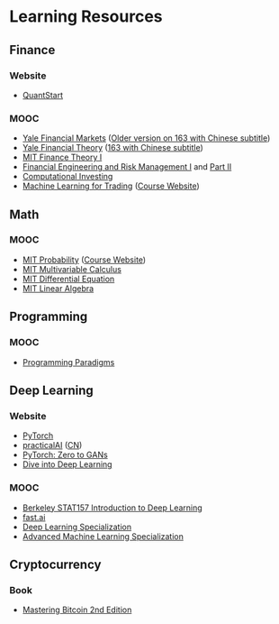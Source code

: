 Learning Resources
========================

## Finance
### Website
- [QuantStart](www.quantstart.com)
### MOOC
- [Yale Financial Markets](https://www.coursera.org/learn/financial-markets-global)
([Older version on 163 with Chinese subtitle](http://open.163.com/special/financialmarkets/))
- [Yale Financial Theory](https://oyc.yale.edu/economics/econ-251)
([163 with Chinese subtitle](http://open.163.com/special/opencourse/financialtheory.html))
- [MIT Finance Theory I](https://ocw.mit.edu/courses/sloan-school-of-management/15-401-finance-theory-i-fall-2008/)
- [Financial Engineering and Risk Management I](https://www.coursera.org/learn/financial-engineering-1) and [Part II](https://www.coursera.org/learn/financial-engineering-2)
- [Computational Investing](https://www.coursera.org/learn/computational-investing)
- [Machine Learning for Trading](https://www.udacity.com/course/machine-learning-for-trading--ud501) ([Course Website](https://quantsoftware.gatech.edu/Machine_Learning_for_Trading_Course))

## Math
### MOOC
- [MIT Probability](https://www.edx.org/course/introduction-probability-science-mitx-6-041x-2) ([Course Website](https://ocw.mit.edu/courses/electrical-engineering-and-computer-science/6-041-probabilistic-systems-analysis-and-applied-probability-fall-2010/))
- [MIT Multivariable Calculus](http://open.163.com/special/opencourse/multivariable.html)
- [MIT Differential Equation](http://open.163.com/special/opencourse/equations.html)
- [MIT Linear Algebra](http://open.163.com/special/opencourse/daishu.html)

## Programming
### MOOC
- [Programming Paradigms](http://open.163.com/special/opencourse/paradigms.html)

## Deep Learning
### Website
- [PyTorch](https://pytorch.org/)
- [practicalAI](https://github.com/GokuMohandas/practicalAI) ([CN](https://github.com/MLEveryday/practicalAI-cn))
- [PyTorch: Zero to GANs](https://medium.com/jovian-io/pytorch-basics-tensors-and-gradients-eb2f6e8a6eee)
- [Dive into Deep Learning](http://d2l.ai)
### MOOC
- [Berkeley STAT157 Introduction to Deep Learning](https://courses.d2l.ai/berkeley-stat-157/index.html)
- [fast.ai](https://www.fast.ai/)
- [Deep Learning Specialization](https://www.coursera.org/specializations/deep-learning)
- [Advanced Machine Learning Specialization](https://www.coursera.org/specializations/aml)

## Cryptocurrency
### Book
- [Mastering Bitcoin 2nd Edition](https://github.com/bitcoinbook/bitcoinbook)
